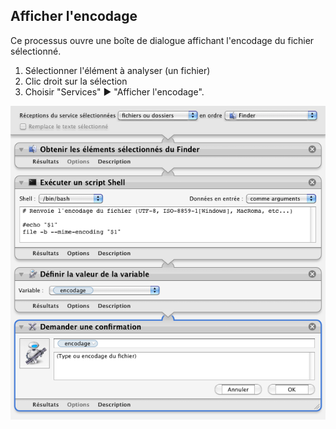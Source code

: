 ## Afficher l'encodage

Ce processus ouvre une boîte de dialogue affichant l'encodage du fichier sélectionné.

1. Sélectionner l'élément à analyser (un fichier)
2. Clic droit sur la sélection
3. Choisir "Services" ▶ "Afficher l'encodage".

![Aperçu](Afficher_encodage.workflow/Contents/QuickLook/Preview.png "Preview")